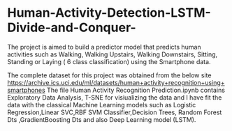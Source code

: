 # Human-Activity-Detection-LSTM-Divide-and-Conquer-
The project is aimed to build a predictor model that predicts human activities such as Walking, Walking Upstairs, Walking Downstairs, Sitting, Standing or Laying ( 6 class classification) using the Smartphone data.

The complete dataset for this project was obtained from the below site
https://archive.ics.uci.edu/ml/datasets/human+activity+recognition+using+smartphones
The file Human Activity Recognition Prediction.ipynb contains Exploratory Data Analysis, T-SNE for visiualizing the data and I have fit the data with the classical Machine Learning models such as Logistic Regression,Linear SVC,RBF SVM Classifier,Decision Trees, Random Forest Dts ,GradientBoosting Dts and also Deep Learning model (LSTM). 
